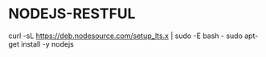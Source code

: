 # NODEJS-RESTFUL


curl -sL https://deb.nodesource.com/setup_lts.x | sudo -E bash -
sudo apt-get install -y nodejs